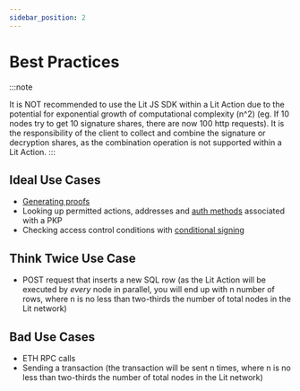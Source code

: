 ```yaml
---
sidebar_position: 2
---
```


# Best Practices

:::note

It is NOT recommended to use the Lit JS SDK within a Lit Action due to the potential for exponential growth of computational complexity (n^2) (eg. If 10 nodes try to get 10 signature shares, there are now 100 http requests). It is the responsibility of the client to collect and combine the signature or decryption shares, as the combination operation is not supported within a Lit Action. 
:::

## Ideal Use Cases

- [Generating proofs](/LitActions/intro#proofs)
- Looking up permitted actions, addresses and [auth methods](/programmableKeyPairs/authHelpers) associated with a PKP
- Checking access control conditions with [conditional signing](/LitActions/conditionalSigning)

## Think Twice Use Case
- POST request that inserts a new SQL row (as the Lit Action will be executed by *every* node in parallel, you will end up with n number of rows, where n is no less than two-thirds the number of total nodes in the Lit network) 


## Bad Use Cases
- ETH RPC calls
- Sending a transaction (the transaction will be sent n times, where n is no less than two-thirds the number of total nodes in the Lit network)
